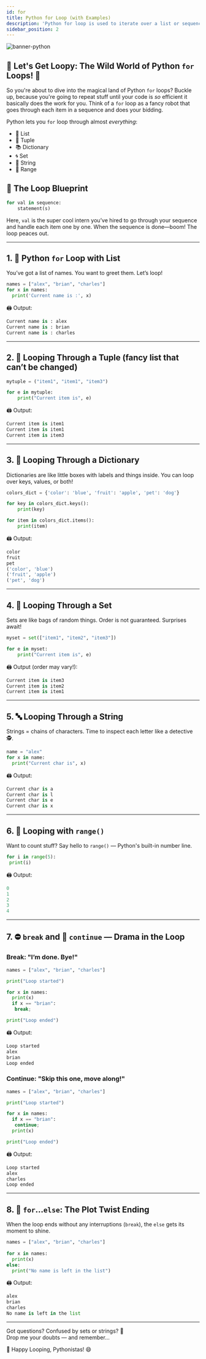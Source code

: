 ```yaml
---
id: for
title: Python for Loop (with Examples)
description: 'Python for loop is used to iterate over a list or sequence. Follow these examples to iterate over a list, tuple, dictionary, and set using for-loop.'
sidebar_position: 2
---
```

![banner-python](@site/static/img/kits/python/banner-python.png)

## 🎉 Let's Get Loopy: The Wild World of Python `for` Loops! 🐍

So you're about to dive into the magical land of Python `for` loops? Buckle up, because you're going to repeat stuff until your code is *so* efficient it basically does the work for you. Think of a `for` loop as a fancy robot that goes through each item in a sequence and does your bidding.

Python lets you `for` loop through almost *everything*:

- 🍕 List
- 🎁 Tuple
- 📚 Dictionary
- 🌀 Set
- 🧵 String
- 📏 Range

## 🧠 The Loop Blueprint

```python
for val in sequence:
    statement(s)
```

Here, `val` is the super cool intern you’ve hired to go through your sequence and handle each item one by one. When the sequence is done—boom! The loop peaces out.

---

## 1. 🤹 Python `for` Loop with List

You’ve got a list of names. You want to greet them. Let’s loop!

```python
names = ["alex", "brian", "charles"]
for x in names:
  print('Current name is :', x)
```

🖨️ Output:

```py
Current name is : alex
Current name is : brian
Current name is : charles
```

---

## 2. 🧵 Looping Through a Tuple (fancy list that can’t be changed)

```python
mytuple = ("item1", "item1", "item3")

for e in mytuple:
    print("Current item is", e)
```

🖨️ Output:

```py
Current item is item1
Current item is item1
Current item is item3
```

---

## 3. 📓 Looping Through a Dictionary

Dictionaries are like little boxes with labels and things inside. You can loop over keys, values, or both!

```python
colors_dict = {'color': 'blue', 'fruit': 'apple', 'pet': 'dog'}

for key in colors_dict.keys():
    print(key)

for item in colors_dict.items():
    print(item)
```

🖨️ Output:

```py
color
fruit
pet
('color', 'blue')
('fruit', 'apple')
('pet', 'dog')
```

---

## 4. 🔀 Looping Through a Set

Sets are like bags of random things. Order is not guaranteed. Surprises await!

```python
myset = set(["item1", "item2", "item3"])

for e in myset:
    print("Current item is", e)
```

🖨️ Output (order may vary!):

```py
Current item is item3
Current item is item2
Current item is item1
```

---

## 5. 🔤 Looping Through a String

Strings = chains of characters. Time to inspect each letter like a detective 🕵️.

```python
name = "alex"
for x in name:
  print("Current char is", x)
```

🖨️ Output:

```py
Current char is a
Current char is l
Current char is e
Current char is x
```

---

## 6. 🎯 Looping with `range()`

Want to count stuff? Say hello to `range()` — Python's built-in number line.

```python
for i in range(5):
 print(i)
```

🖨️ Output:

```py
0
1
2
3
4
```

---

## 7. ⛔ `break` and 🕺 `continue` — Drama in the Loop

### Break: "I’m done. Bye!"

```python
names = ["alex", "brian", "charles"]

print("Loop started")

for x in names:
  print(x)
  if x == "brian":
   break;

print("Loop ended")
```

🖨️ Output:

```py
Loop started
alex
brian
Loop ended
```

### Continue: "Skip this one, move along!"

```python
names = ["alex", "brian", "charles"]

print("Loop started")

for x in names:
  if x == "brian":
   continue;
  print(x) 

print("Loop ended")
```

🖨️ Output:

```py
Loop started
alex
charles
Loop ended
```

---

## 8. 🍩 `for`...`else`: The Plot Twist Ending

When the loop ends without any interruptions (`break`), the `else` gets its moment to shine.

```python
names = ["alex", "brian", "charles"]
 
for x in names:
  print(x) 
else:
  print("No name is left in the list") 
```

🖨️ Output:

```py
alex
brian
charles
No name is left in the list
```

---

Got questions? Confused by sets or strings? 🧠  
Drop me your doubts — and remember...

🐍 Happy Looping, Pythonistas! 😄
